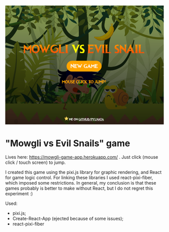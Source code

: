![Alt text](screen.png?raw=true "Mowgli vs Evil Snails")

# "Mowgli vs Evil Snails" game

Lives here: https://mowgli-game-app.herokuapp.com/ . Just click (mouse click / touch screen) to jump.

I created this game using the pixi.js library for graphic rendering, and React for game logic control. For linking these libraries I used react-pixi-fiber, which imposed some restrictions.  In general, my conclusion is that these games probably is better to make without React, but I do not regret this experiment :)


Used:
* pixi.js;
* Create-React-App (ejected because of some issues);
* react-pixi-fiber





